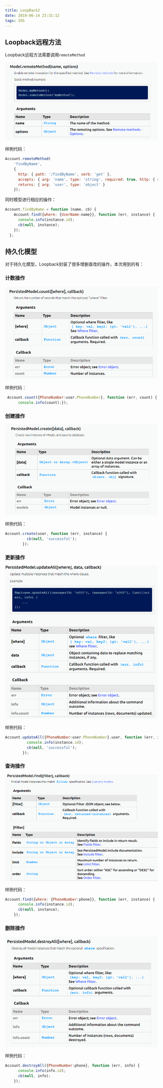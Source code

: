 ```yaml
---
title: LoopBack2
date: 2019-06-14 23:31:12
tags: IOS
---
```


## Loopback远程方法

<!--more-->
Loopback远程方法需要调用`remoteMethod`

![1560444222607](assets/1560444222607.png)

样例代码：

```js
Account.remoteMethod(
    'findByName',
    {
      http: { path: '/findByName', verb: 'get' },
      accepts: { arg: 'name', type: 'string', required: true, http: { source: 'query' } },
      returns: { arg: 'user', type: 'object' }
    });
```

同时模型进行相应的操作：

```js
Account.findByName = function (name, cb) {
    Account.find({where: {UserName:name}}, function (err, instance) {
      console.info(instance.id);
      cb(null, instance);  
    });  
  };
```

## 持久化模型

对于持久化模型，Loopback封装了很多增删查改的操作，本次用到的有：

### 计数操作

![1560444381570](assets/1560444381570.png)

样例代码：

```js
 Account.count({PhoneNumber:user.PhoneNumber}, function (err, count) {
      console.info(count);});
```

### 创建操作

![1560444447894](assets/1560444447894.png)

样例代码：

```js
Account.create(user, function (err, instance) {
          cb(null, 'successful');
        });
```

### 更新操作

![1560444635314](assets/1560444635314.png)

样例代码：

```js
Account.updateAll({PhoneNumber:user.PhoneNumber},user, function (err, instance) {
          console.info(instance.id);
          cb(null, 'successful');  
        }); 
```

### 查询操作

![1560444681867](assets/1560444681867.png)

样例代码：

```js
Account.find({where: {PhoneNumber:phone}}, function (err, instance) {
      console.info(instance.id);
      cb(null, instance);  
    });
```

### 删除操作

![1560444768616](assets/1560444768616.png)

样例代码：

```js
Account.destroyAll({PhoneNumber:phone}, function (err, info) {
      console.info(info.id);
      cb(null, info);  
    });
```


